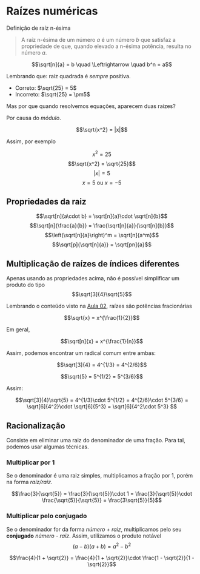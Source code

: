 # Raízes numéricas

Definição de raíz n-ésima

> A raíz n-ésima de um número $a$ é um número $b$ que satisfaz a propriedade de que, quando elevado a n-ésima potência, resulta no número $a$.

$$\sqrt[n]{a} = b \quad \Leftrightarrow \quad b^n = a$$

Lembrando que: raiz quadrada é _sempre_ positiva. 

- Correto: $\sqrt{25} = 5$
- Incorreto: $\sqrt{25} = \pm5$

Mas por que quando resolvemos equações, aparecem duas raízes?

Por causa do _módulo_. 

$$\sqrt{x^2} = |x|$$

Assim, por exemplo

$$x^2 = 25$$
$$\sqrt{x^2} = \sqrt{25}$$
$$|x| = 5$$
$$x = 5 \text{ ou } x = -5$$

## Propriedades da raiz

$$\sqrt[n]{a\cdot b} = \sqrt[n]{a}\cdot \sqrt[n]{b}$$
$$\sqrt[n]{\frac{a}{b}} = \frac{\sqrt[n]{a}}{\sqrt[n]{b}}$$
$$\left(\sqrt[n]{a}\right)^m = \sqrt[n]{a^m}$$
$$\sqrt[p]{\sqrt[n]{a}} = \sqrt[pn]{a}$$


## Multiplicação de raízes de índices diferentes

Apenas usando as propriedades acima, não é possível simplificar um produto do tipo 
$$\sqrt[3]{4}\sqrt{5}$$


Lembrando o conteúdo visto na [Aula 02](./aula02.md), raízes são potências fracionárias

$$\sqrt{x} = x^{\frac{1}{2}}$$

Em geral, 

$$\sqrt[n]{x} = x^{\frac{1}{n}}$$

Assim, podemos encontrar um radical comum entre ambas:

$$\sqrt[3]{4} = 4^{1/3} = 4^{2/6}$$

$$\sqrt{5} = 5^{1/2} = 5^{3/6}$$

Assim:

$$\sqrt[3]{4}\sqrt{5} =  4^{1/3}\cdot 5^{1/2} = 4^{2/6}\cdot 5^{3/6} = \sqrt[6]{4^2}\cdot \sqrt[6]{5^3} = \sqrt[6]{4^2\cdot 5^3} $$


## Racionalização

Consiste em eliminar uma raiz do denominador de uma fração. Para tal, podemos usar algumas técnicas.

### Multiplicar por 1

Se o denominador é uma raiz simples, multiplicamos a fração por 1, porém na forma _raiz/raiz_.

$$\frac{3}{\sqrt{5}} = \frac{3}{\sqrt{5}}\cdot 1 = \frac{3}{\sqrt{5}}\cdot \frac{\sqrt{5}}{\sqrt{5}} = \frac{3\sqrt{5}}{5}$$

### Multiplicar pelo conjugado 

Se o denominador for da forma _número + raiz_, multiplicamos pelo seu **conjugado** _número - raiz_. Assim, utilizamos o produto notável 
$$(a-b)(a+b) = a^2 - b^2$$

$$\frac{4}{1 + \sqrt{2}} = \frac{4}{1 + \sqrt{2}}\cdot \frac{1 - \sqrt{2}}{1 - \sqrt{2}}$$